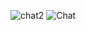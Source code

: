 ![chat2](https://github.com/user-attachments/assets/5d107eb2-c602-49e6-8f3c-b7aff652d813)
![Chat](https://github.com/user-attachments/assets/d8e35426-f4d6-4627-b3b1-ef536c41982f)
